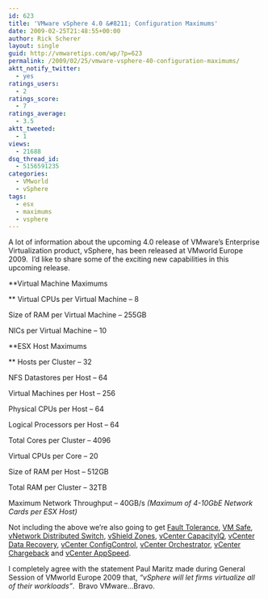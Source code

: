 ```yaml
---
id: 623
title: 'VMware vSphere 4.0 &#8211; Configuration Maximums'
date: 2009-02-25T21:48:55+00:00
author: Rick Scherer
layout: single
guid: http://vmwaretips.com/wp/?p=623
permalink: /2009/02/25/vmware-vsphere-40-configuration-maximums/
aktt_notify_twitter:
  - yes
ratings_users:
  - 2
ratings_score:
  - 7
ratings_average:
  - 3.5
aktt_tweeted:
  - 1
views:
  - 21688
dsq_thread_id:
  - 5156591235
categories:
  - VMworld
  - vSphere
tags:
  - esx
  - maximums
  - vsphere
---
```

A lot of information about the upcoming 4.0 release of VMware&#8217;s Enterprise Virtualization product, vSphere, has been released at VMworld Europe 2009.  I&#8217;d like to share some of the exciting new capabilities in this upcoming release.

<!--more-->

**Virtual Machine Maximums
  
** Virtual CPUs per Virtual Machine &#8211; 8
  
Size of RAM per Virtual Machine &#8211; 255GB
  
NICs per Virtual Machine &#8211; 10

**ESX Host Maximums
  
** Hosts per Cluster &#8211; 32
  
NFS Datastores per Host &#8211; 64
  
Virtual Machines per Host &#8211; 256
  
Physical CPUs per Host &#8211; 64
  
Logical Processors per Host &#8211; 64
  
Total Cores per Cluster &#8211; 4096
  
Virtual CPUs per Core &#8211; 20
  
Size of RAM per Host &#8211; 512GB
  
Total RAM per Cluster &#8211; 32TB
  
Maximum Network Throughput &#8211; 40GB/s _(Maximum of 4-10GbE Network Cards per ESX Host)_

Not including the above we&#8217;re also going to get <a href="http://www.vmware.com/products/fault-tolerance/" target="_blank">Fault Tolerance</a>, <a href="http://www.vmware.com/technology/security/vmsafe.html" target="_blank">VM Safe</a>, <a href="http://www.vmware.com/products/vnetwork-distributed-switch/" target="_blank">vNetwork Distributed Switch</a>, <a href="http://www.vmware.com/products/vshield-zones/" target="_blank">vShield Zones</a>, <a href="http://www.vmware.com/products/vcenter-capacityiq/" target="_blank">vCenter CapacityIQ</a>, <a href="http://www.vmware.com/products/vcenter-data-recovery/" target="_blank">vCenter Data Recovery</a>, <a href="http://www.vmware.com/products/vcenter-configcontrol/" target="_blank">vCenter ConfigControl</a>, <a href="http://www.vmware.com/products/vcenter-orchestrator/" target="_blank">vCenter Orchestrator</a>, <a href="http://www.vmware.com/products/vcenter-chargeback/" target="_blank">vCenter Chargeback</a> and <a href="http://www.vmware.com/products/vcenter-appspeed/" target="_blank">vCenter AppSpeed</a>.

I completely agree with the statement Paul Maritz made during General Session of VMworld Europe 2009 that, _&#8220;vSphere will let firms virtualize all of their workloads&#8221;_.  Bravo VMware&#8230;Bravo.